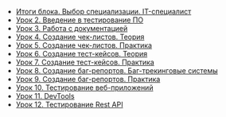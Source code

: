* [Итоги блока. Выбор специализации. IT-специалист](https://youtu.be/BAsJom45zVI)
* [Урок 2. Введение в тестирование ПО](https://youtu.be/J-M9aoQ0axc)
* [Урок 3. Работа с документацией](https://youtu.be/ZcsQeghuZFc)
* [Урок 4. Создание чек-листов. Теория](https://youtu.be/cfFA9W5ot1w)
* [Урок 5. Создание чек-листов. Практика](https://youtu.be/ooVhgSXCaJM)
* [Урок 6. Создание тест-кейсов. Теория](https://youtu.be/o1m8gAWQLNA)
* [Урок 7. Создание тест-кейсов. Практика](https://youtu.be/r8Nxrv0s16U)
* [Урок 8. Создание баг-репортов. Баг-трекинговые системы](https://youtu.be/wFCp3MhwqSo)
* [Урок 9. Создание баг-репортов. Практика](https://youtu.be/02NnHT5wyqo)
* [Урок 10. Тестирование веб-приложений](https://youtu.be/Fa7rD1gtgUU)
* [Урок 11. DevTools]()
* [Урок 12. Тестирование Rest API]()